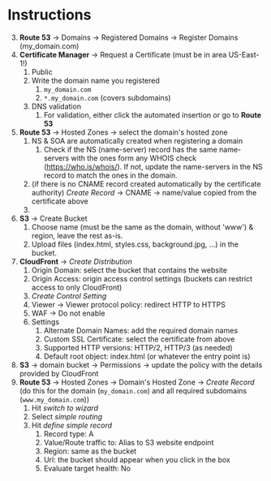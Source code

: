 # Instructions
3. **Route 53** -> Domains -> Registered Domains -> Register Domains (my_domain.com)
4. **Certificate Manager** -> Request a Certificate (must be in area US-East-1!)
   1. Public
   2. Write the domain name you registered
      1. `my_domain.com`
      2. `*.my_domain.com` (covers subdomains)
   3. DNS validation
      1. For validation, either click the automated insertion or go to **Route 53**
5. **Route 53** -> Hosted Zones -> select the domain's hosted zone
   1. NS & SOA are automatically created when registering a domain
      1. Check if the NS (name-server) record has the same name-servers with the ones form any WHOIS check (https://who.is/whois/). If not, update the name-servers in the NS record to match the ones in the domain.
   2. (if there is no CNAME record created automatically by the certificate authority) *Create Record* -> CNAME -> name/value copied from the certificate above
   3.
1. **S3** -> Create Bucket
   1. Choose name (must be the same as the domain, without 'www') & region, leave the rest as-is.
   2. Upload files (index.html, styles.css, background.jpg, ...) in the bucket.
2. **CloudFront** -> *Create Distribution*
   1. Origin Domain: select the bucket that contains the website
   2. Origin Access: origin access control settings (buckets can restrict access to only CloudFront)
   3. *Create Control Setting*
   4. Viewer -> Viewer protocol policy: redirect HTTP to HTTPS
   5. WAF -> Do not enable
   6. Settings
      1. Alternate Domain Names: add the required domain names
      2. Custom SSL Certificate: select the certificate from above
      3. Supported HTTP versions: HTTP/2, HTTP/3 (as needed)
      4. Default root object: index.html (or whatever the entry point is)
3. **S3** -> domain bucket -> Permissions -> update the policy with the details provided by CloudFront
4. **Route 53** -> Hosted Zones -> Domain's Hosted Zone -> *Create Record* (do this for the domain (`my_domain.com`) and all required subdomains (`www.my_domain.com`))
      1. Hit *switch to wizard*
      2. Select *simple routing*
      3. Hit *define simple record*
         1. Record type: A
         2. Value/Route traffic to: Alias to S3 website endpoint
         3. Region: same as the bucket
         4. Url: the bucket should appear when you click in the box
         5. Evaluate target health: No
